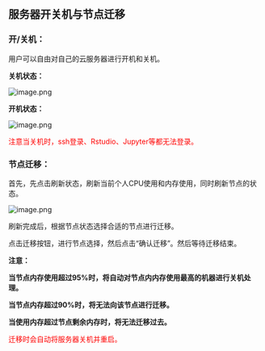 ## 服务器开关机与节点迁移

### 开/关机：

用户可以自由对自己的云服务器进行开机和关机。

**关机状态：**

![image.png](./1751881132949-3412465e-9a57-43dd-8263-bf87b2950b21.webp)

**开机状态：**

![image.png](./1751880879616-4dc8b12e-e298-43b2-ba90-85fb6e76f7e6.webp)

<span style="color: red">注意当关机时，ssh登录、Rstudio、Jupyter等都无法登录。</span>



### 节点迁移：

首先，先点击刷新状态，刷新当前个人CPU使用和内存使用，同时刷新节点的状态。

![image.png](./1751900919747-dc9d260f-9c73-4b68-ba3a-f4244ec15134.webp)

刷新完成后，根据节点状态选择合适的节点进行迁移。

点击迁移按钮，进行节点选择，然后点击“确认迁移”。然后等待迁移结束。

**注意：**

**当节点内存使用超过95%时，将自动对节点内内存使用最高的机器进行关机处理。**

**当节点内存超过90%时，将无法向该节点进行迁移。**

**当使用内存超过节点剩余内存时，将无法迁移过去。**

<span style="color: red">迁移时会自动将服务器关机并重启。</span>
